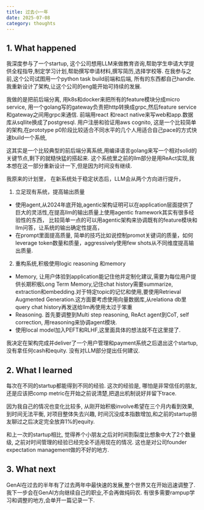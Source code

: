 ```yaml
---
title: 过去小一年
date: 2025-07-08
category: thoughts
---
```


## 1. What happened

我深度参与了一个startup, 这个公司想用LLM来做教育咨询,帮助学生申请大学提供全程指导,制定学习计划,帮助撰写申请材料,撰写简历,选择学校等. 在我参与之前,这个公司试图用一个python task build前端和后端, 所有的东西都自己handle. 我重新设计了架构,让这个公司的eng能开始可持续的发展.

我做的是把前后端分离, 用k8s和docker来把所有的feature模块分成micro service, 用一个golang写的gateway负责把http转换成grpc,然后feature service和gateway之间用grpc来通信. 前端用react 和react native来写web和app.数据库从sqllite换成了postgresql. 用户注册和验证用aws cognito, 这是一个比较简单的架构,在prototype p0阶段比较适合不同水平的几个人用适合自己pace的方式快速build一个系统,

这其实是一个比较典型的前后端分离系统,用编译语言golang来写一个相对solid的关键节点,剩下的就糙快猛的搭起来. 这个系统里之前的llm部分是用ReAct实现,我本想在这一部分重新设计一下,但是因为时间没有继续. 

我原来的计划里， 在新系统处于稳定状态后，LLM会从两个方向进行提升，
1. 立足现有系统，提高输出质量
- 使用agent,从2024年底开始,agentic架构证明可以在application层面提供了巨大的灵活性,在提高llm的输出质量上使用agentic framework其实有很多经验性的东西， 比较简单一点的可以用agentic架构来协调既有的feature模块和llm问答，让系统的输出确定性提高，
- 在prompt里面提高质量, 简单的技巧比如说控制promot关键词的质量，如何leverage token数量和质量，aggressively使用few shots从不同维度提高输出质量.
2. 重构系统,积极使用logic reasoning 和memory
- Memory, 让用户体验到application能记住他并定制化建议,需要为每位用户提供长期积极Long Term Memory,记住chat history需要summarize, extraction和embedding.对于特定topic的记忆和使用,要使用Retrieval Augmented Generation.这方面要考虑使用向量数据库,从relationa db里query chat history再发送给llm再使用太过于笨重
- Reasoning. 首先要调整到Multi step reasoning, ReAct agent到CoT, self correction, 用reasoning来协调agent模块.
- 使用local model加入PEFT和RLHF,这里面具体的想法就不在这里提了. 


我决定在架构完成并deliver了一个用户管理和payment系统之后退出这个startup, 没有拿任何cash和equity. 没有对LLM部分提出任何建议.

## 2. What I learned
每次在不同的startup都能得到不同的经验. 这次的经验是, 哪怕是非常信任的朋友,还是应该把comp metric在开始之前说清楚,把退出机制说好并留下trace. 

因为我自己的情况也变化比较多, 从刚开始积极involve希望在三个月内看到效果, 到时间无法平衡, 对项目整体失去兴趣, 时间沉没成本指数增加,和之前的startup朋友聊过之后决定完全放弃1%的equity.

和上一次的startup相比, 觉得养个小朋友之后对时间割裂度比想象中大了2个数量级, 之前对时间管理的经验已经完全不适用现在的情况. 这也是对公司founder expectation management做的不好的地方.

## 3. What next
GenAI在过去的半年有了过去两年中最快速的发展,整个世界又在开始迅速调整了.我下一步会在GenAI方向继续自己的职业,不会再做纯码农. 有很多需要rampup学习和调整的地方,会单开一篇记录一下.
